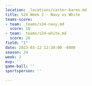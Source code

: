 ```yaml
---
location: _locations/carter-baron.md
title: S24 Week 2 - Navy vs White
teams-score:
- team: _teams/s24-navy.md
  score: 18
- team: _teams/s24-white.md
  score: 26
field: "1"
date: 2023-03-12 12:30:00 -0400
season: 24
week: 2
mvp: ''
game-ball: ''
sportsperson: ''

---
```

